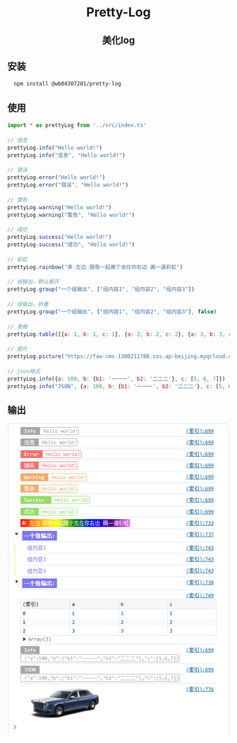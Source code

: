 <div align="center">
<h1>Pretty-Log</h1>
<h2>美化log</h2>
</div>

## 安装
```sh
  npm install @wb04307201/pretty-log
```

## 使用
```javascript
import * as prettyLog from '../src/index.ts'

// 信息
prettyLog.info("Hello world!")
prettyLog.info("信息", "Hello world!")

// 错误
prettyLog.error("Hello world!")
prettyLog.error("错误", "Hello world!")

// 警告
prettyLog.warning("Hello world!")
prettyLog.warning("警告", "Hello world!")

// 成功
prettyLog.success("Hello world!")
prettyLog.success("成功", "Hello world!")

// 彩虹
prettyLog.rainbow("来 左边 跟我一起画个龙在你右边 画一道彩虹")

// 组输出，默认展开
prettyLog.group("一个组输出", ["组内容1", "组内容2", "组内容3"])

// 组输出，折叠
prettyLog.group("一个组输出", ["组内容1", "组内容2", "组内容3"], false)

// 表格
prettyLog.table([{a: 1, b: 1, c: 1}, {a: 2, b: 2, c: 2}, {a: 3, b: 3, c: 3}])

// 图片
prettyLog.picture("https://faw-cms-1300211780.cos.ap-beijing.myqcloud.com/202405/51716773469593/1716773469593%E8%BD%A6%E5%9E%8B%E5%9B%BE4_1000x400.png", 0.2)

// json格式
prettyLog.info({a: 100, b: {b1: '一一一', b2: '二二二'}, c: [5, 6, 7]})
prettyLog.info("JSON", {a: 100, b: {b1: '一一一', b2: '二二二'}, c: [5, 6, 7]})
```
## 输出
![img.png](https://github.com/wb04307201/pretty-log/blob/master/img.png?raw=true)